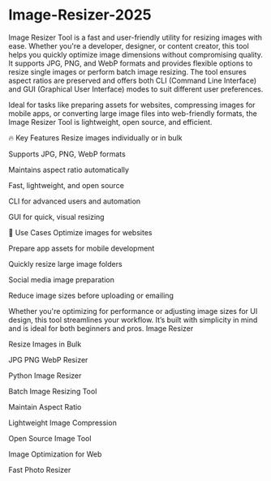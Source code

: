 # Image-Resizer-2025
Image Resizer Tool is a fast and user-friendly utility for resizing images with ease. Whether you're a developer, designer, or content creator, this tool helps you quickly optimize image dimensions without compromising quality.
It supports JPG, PNG, and WebP formats and provides flexible options to resize single images or perform batch image resizing. The tool ensures aspect ratios are preserved and offers both CLI (Command Line Interface) and GUI (Graphical User Interface) modes to suit different user preferences.

Ideal for tasks like preparing assets for websites, compressing images for mobile apps, or converting large image files into web-friendly formats, the Image Resizer Tool is lightweight, open source, and efficient.

🔥 Key Features
Resize images individually or in bulk

Supports JPG, PNG, WebP formats

Maintains aspect ratio automatically

Fast, lightweight, and open source

CLI for advanced users and automation

GUI for quick, visual resizing

🧰 Use Cases
Optimize images for websites

Prepare app assets for mobile development

Quickly resize large image folders

Social media image preparation

Reduce image sizes before uploading or emailing

Whether you're optimizing for performance or adjusting image sizes for UI design, this tool streamlines your workflow. It’s built with simplicity in mind and is ideal for both beginners and pros.
Image Resizer

Resize Images in Bulk

JPG PNG WebP Resizer

Python Image Resizer

Batch Image Resizing Tool

Maintain Aspect Ratio

Lightweight Image Compression

Open Source Image Tool

Image Optimization for Web

Fast Photo Resizer
